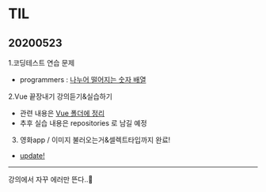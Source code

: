 # TIL
## 20200523
1.코딩테스트 연습 문제
- programmers : [나누어 떨어지는 숫자 배열](https://github.com/jina95/TIL/blob/master/Algorithm/LEVEL%201/%EB%82%98%EB%88%84%EC%96%B4%20%EB%96%A8%EC%96%B4%EC%A7%80%EB%8A%94%20%EC%88%AB%EC%9E%90%20%EB%B0%B0%EC%97%B4.html)

2.Vue 끝장내기 강의듣기&실습하기 
- 관련 내용은 [Vue 폴더에 정리](https://github.com/jina95/TIL/blob/master/Vue/Vue%20%EB%81%9D%EC%9E%A5%EB%82%B4%EA%B8%B0.md)
- 추후 실습 내용은 repositories 로 남길 예정

3. 영화app / 이미지 불러오는거&셀렉트타입까지 완료!
- [update!](https://github.com/jina95/movieApp_vue)

<hr/>

강의에서 자꾸 에러만 뜬다..🤨







